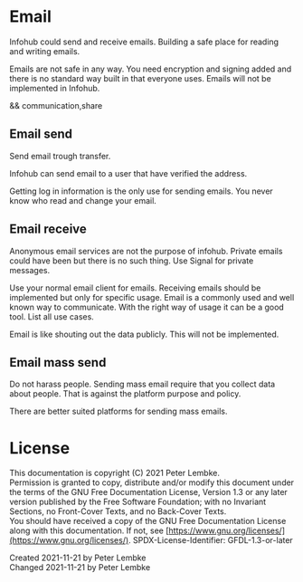 # Email

Infohub could send and receive emails. Building a safe place for reading and writing emails.

Emails are not safe in any way. You need encryption and signing added and there is no standard way built in that everyone uses.
Emails will not be implemented in Infohub.

&& communication,share

## Email send
Send email trough transfer.

Infohub can send email to a user that have verified the address.

Getting log in information is the only use for sending emails.
You never know who read and change your email.

## Email receive
Anonymous email services are not the purpose of infohub.
Private emails could have been but there is no such thing. Use Signal for private messages.

Use your normal email client for emails.
Receiving emails should be implemented but only for specific usage.
Email is a commonly used and well known way to communicate. With the right way of usage it can be a good tool.
List all use cases.

Email is like shouting out the data publicly.
This will not be implemented.

## Email mass send
Do not harass people. Sending mass email require that you collect data about people. That is against the platform purpose and policy.

There are better suited platforms for sending mass emails.

# License
This documentation is copyright (C) 2021 Peter Lembke.  
Permission is granted to copy, distribute and/or modify this document under the terms of the GNU Free Documentation License, Version 1.3 or any later version published by the Free Software Foundation; with no Invariant Sections, no Front-Cover Texts, and no Back-Cover Texts.  
You should have received a copy of the GNU Free Documentation License along with this documentation. If not, see [https://www.gnu.org/licenses/](https://www.gnu.org/licenses/).  SPDX-License-Identifier: GFDL-1.3-or-later

Created 2021-11-21 by Peter Lembke  
Changed 2021-11-21 by Peter Lembke  
